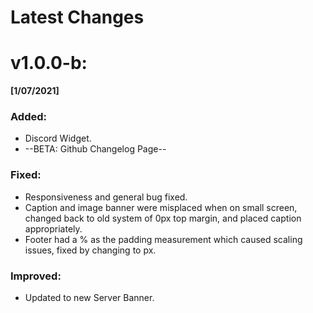 Latest Changes
====
# v1.0.0-b: 
**[1/07/2021]**

### **Added**:
* Discord Widget.
* --BETA: Github Changelog Page--

### **Fixed**:
* Responsiveness and general bug fixed.
* Caption and image banner were misplaced when on small screen, changed back to old system of 0px top margin, and placed caption appropriately.
* Footer had a % as the padding measurement which caused scaling issues, fixed by changing to px.

### **Improved**:
* Updated to new Server Banner.
